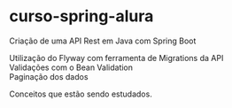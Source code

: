 # curso-spring-alura

Criação de uma API Rest em Java com Spring Boot 

Utilização do Flyway com ferramenta de Migrations da API<br />
Validações com o Bean Validation<br />
Paginação dos dados 

Conceitos que estão sendo estudados. 


